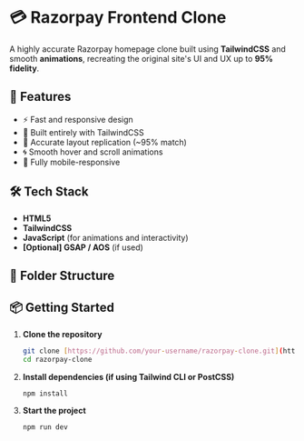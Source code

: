 ﻿# 💳 Razorpay Frontend Clone

A highly accurate Razorpay homepage clone built using **TailwindCSS** and smooth **animations**, recreating the original site's UI and UX up to **95% fidelity**.

## 🚀 Features

- ⚡ Fast and responsive design  
- 🎨 Built entirely with TailwindCSS  
- 🧩 Accurate layout replication (~95% match)  
- 🌀 Smooth hover and scroll animations  
- 📱 Fully mobile-responsive  



## 🛠️ Tech Stack

- **HTML5**
- **TailwindCSS**
- **JavaScript** (for animations and interactivity)
- **[Optional] GSAP / AOS** (if used)

## 📂 Folder Structure


## 📦 Getting Started

1. **Clone the repository**
   ```bash
   git clone [https://github.com/your-username/razorpay-clone.git](https://github.com/ManasTripathi07/RazorPay-Clone)
   cd razorpay-clone

2. **Install dependencies (if using Tailwind CLI or PostCSS)**
    ```bash
    npm install

3. **Start the project**
    ```bash
    npm run dev


